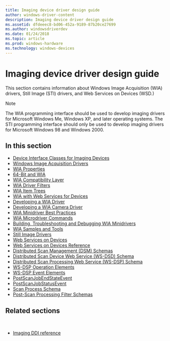```yaml
---
title: Imaging device driver design guide
author: windows-driver-content
description: Imaging device driver design guide
ms.assetid: dfdeeec8-bd06-452a-9189-87b20ce27699
ms.author: windowsdriverdev
ms.date: 01/24/2018
ms.topic: article
ms.prod: windows-hardware
ms.technology: windows-devices
---
```


# Imaging device driver design guide


This section contains information about Windows Image Acquisition (WIA) drivers, Still Image (STI) drivers, and Web Services on Devices (WSD.)

> [!NOTE]
> The WIA programming interface should be used to develop imaging drivers for Microsoft Windows Me, Windows XP, and later operating systems. The STI programming interface should only be used to develop imaging drivers for Microsoft Windows 98 and Windows 2000.

## In this section

-   [Device Interface Classes for Imaging Devices](device-interface-classes-for-imaging-devices.md)
-   [Windows Image Acquisition Drivers](windows-image-acquisition-drivers.md)
-   [WIA Properties](about-wia-properties.md)
-   [64-Bit and WIA](64-bit-and-wia.md)
-   [WIA Compatibility Layer](wia-compatibility-layer.md)
-   [WIA Driver Filters](wia-driver-filters.md)
-   [WIA Item Trees](wia-item-trees.md)
-   [WIA with Web Services for Devices](wia-with-web-services-for-devices.md)
-   [Developing a WIA Driver](developing-a-wia-driver.md)
-   [Developing a WIA Camera Driver](developing-a-wia-camera-driver.md)
-   [WIA Minidriver Best Practices](wia-minidriver-best-practices.md)
-   [WIA Microdriver Commands](wia-microdriver-commands.md)
-   [Building, Troubleshooting and Debugging WIA Minidrivers](building--troubleshooting-and-debugging-wia-minidrivers.md)
-   [WIA Samples and Tools](wia-samples-and-tools.md)
-   [Still Image Drivers](still-image-drivers.md)
-   [Web Services on Devices](web-services-on-devices.md)
-   [Web Services on Devices Reference](web-services-on-devices-reference.md)
-   [Distributed Scan Management (DSM) Schemas](distributed-scan-management--dsm--schemas.md)
-   [Distributed Scan Device Web Service (WS-DSD) Schema](distributed-scan-device-web-service--ws-dsd-schema.md)
-   [Distributed Scan Processing Web Service (WS-DSP) Schema](distributed-scan-processing-web-service--ws-dsp--schema.md)
-   [WS-DSP Operation Elements](ws-dsp-operation-elements.md)
-   [WS-DSP Event Elements](ws-dsp-event-elements.md)
-   [PostScanJobEndStateEvent](postscanjobendstateevent.md)
-   [PostScanJobStatusEvent](postscanjobstatusevent.md)
-   [Scan Process Schema](scan-process-schema.md)
-   [Post-Scan Processing Filter Schemas](post-scan-processing-filter-schemas.md)
 
## Related sections

 
-   [Imaging DDI reference](https://docs.microsoft.com/windows-hardware/drivers/ddi/content/_image)






